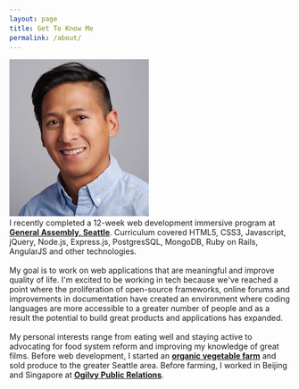 ```yaml
---
layout: page
title: Get To Know Me
permalink: /about/
---
```


<canvas id="myChart" width="400" height="400"></canvas>

<div class="col-left"><img id="bio-pic" src="/assets/images/ab1.png" /></div>
<div class="col-right">I recently completed a 12-week web development immersive program at <strong><a href="https://generalassemb.ly/seattle">General Assembly, Seattle</a></strong>. Curriculum covered HTML5, CSS3, Javascript, jQuery, Node.js, Express.js, PostgresSQL, MongoDB, Ruby on Rails, AngularJS and other technologies. <br /><br />My goal is to work on web applications that are meaningful and improve quality of life. I'm excited to be working in tech because we've reached a point where the proliferation of open-source frameworks, online forums and improvements in documentation have created an environment where coding languages are more accessible to a greater number of people and as a result the potential to build great products and applications has expanded. <br /><br />My personal interests range from eating well and staying active to advocating for food system reform and improving my knowledge of great films. Before web development, I started an <strong><a href="http://bit.ly/1IXwwJg">organic vegetable farm</a></strong> and sold produce to the greater Seattle area. Before farming, I worked in Beijing and Singapore at <strong><a href="https://www.ogilvypr.com/">Ogilvy Public Relations</a></strong>.
</div>
